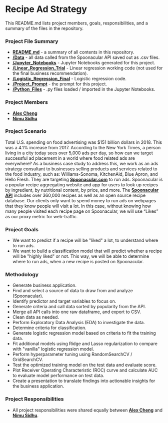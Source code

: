 # Recipe Ad Strategy
This README.md lists project members, goals, responsibilities, and a summary of the files in the repository.

### Project File Summary

   - <b>[README.md](README.md)</b> - a summary of all contents in this repository.
   - <b>[/Data](/Data)</b> - all data called from the Spoonacular API saved out as .csv files.
   - <b>[/Jupyter_Notebooks](/Jupyter_Notebooks)</b> - Jupyter Notebooks generated for this project.
   - <b>[/Linear_Regression_Trial](/Linear_Regression_Trial)</b> - Linear regression working code (not used for the final business recommendation).
   - <b>[/Logistic_Regression_Final](/Logistic_Regression_Final)</b> - Logistic regression code.
   - <b>[/Project_Prompt](/Project_Prompt)</b> - the prompt for this project.
   - <b>[/Python_Files](/Python_Files)</b> - .py files loaded / imported in the Jupyter Notebooks.
   
### Project Members

   - <b>[Alex Cheng](https://github.com/alexwcheng)</b>
   - <b>[Nimu Sidhu](https://github.com/gksidhu)</b>

### Project Scenario

Total U.S. spending on food advertising was $151 billion dollars in 2018. This was a 4.1% increase from 2017. According to the New York Times, a person living in a city today sees over 5,000 ads per day, so how can we target successful ad placement in a world where food related ads are everywhere? As a business case study to address this, we work as an ads strategy consultant to businesses selling products and services related to the food industry, such as: Williams-Sonoma, KitchenAid, Blue Apron, and Hello Fresh. They are targeting <b>[Spoonacular.com](https://spoonacular.com/)</b> to run ads. Spoonacular is a popular recipe aggregating website and app for users to look up recipes by ingredient, by nutritional content, by price, and more. The <b>[Spoonacular API](https://spoonacular.com/food-api)</b> includes over 360,000 recipes as well as an open source recipe database. Our clients only want to spend money to run ads on webpages that they know people will visit a lot. In this case, without knowing how many people visited each recipe page on Spoonacular, we will use “Likes” as our proxy metric for web-traffic.

### Project Goals

   -  We want to predict if a recipe will be  "liked" a lot, to understand where to run ads.
   -  We want to build a classification model that will predict whether a recipe will be "highly liked" or not. This way, we will be able to determine where to run ads, when a new recipe is posted on Spoonacular.

### Methodology 

   -  Generate business application.
   -  Find and select a source of data to draw from and analyze (Spoonacular).
   -  Identify predictor and target variables to focus on.
   -  Generate criteria and call data sorted by popularity from the API.
   -  Merge all API calls into one raw dataframe, and export to CSV.
   -  Clean data as needed.
   -  Perform Exploratory Data Analysis (EDA) to investigate the data.
   -  Determine criteria for classification.
   -  Generate logistic regression model based on criteria to fit the training data.
   -  Fit additional models using Ridge and Lasso regularization to compare with "vanilla" logistic regression model.
   -  Perform hyperparameter tuning using RandomSearchCV / GridSearchCV.
   -  Test the optimized training model on the test data and evaluate score.
   -  Plot Receiver Operating Characteristic (ROC) curve and calculate AUC to evaluate model performance on test data.
   -  Create a presentation to translate findings into actionable insights for the business application. 

### Project Responsibilities

   -  All project responsibilities were shared equally between <b>[Alex Cheng](https://github.com/alexwcheng)</b> and <b>[Nimu Sidhu](https://github.com/gksidhu)</b>.
